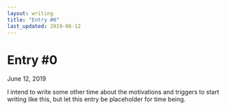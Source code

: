 ```yaml
---
layout: writing
title: "Entry #0"
last_updated: 2019-06-12
---
```

# Entry #0

June 12, 2019

I intend to write some other time about the motivations and triggers to start writing like
this, but let this entry be placeholder for time being.
